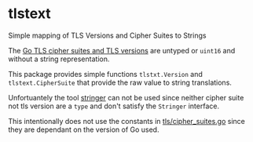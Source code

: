 # tlstext

Simple mapping of TLS Versions and Cipher Suites to Strings

The [Go TLS cipher suites and TLS versions](http://golang.org/pkg/crypto/tls/#pkg-constants) are untyped or `uint16` and without a string representation.

This package provides simple functions `tlstxt.Version` and
`tlstext.CipherSuite` that provide the raw value to string translations.

Unfortuantely the tool
[stringer](https://godoc.org/golang.org/x/tools/cmd/stringer)
can not be used since neither cipher suite not tls version are a
`type` and don't satisfy the `Stringer` interface.

This intentionally does not use the constants in
[tls/cipher_suites.go](https://golang.org/src/crypto/tls/cipher_suites.go)
since they are dependant on the version of Go used.


